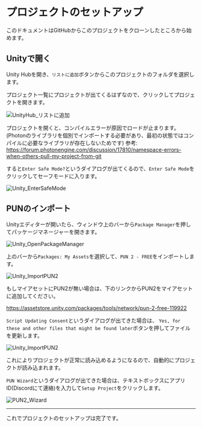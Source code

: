 # プロジェクトのセットアップ

このドキュメントはGitHubからこのプロジェクトをクローンしたところから始めます。

## Unityで開く

Unity Hubを開き、`リストに追加`ボタンからこのプロジェクトのフォルダを選択します。

プロジェクト一覧にプロジェクトが出てくるはずなので、クリックしてプロジェクトを開きます。

![UnityHub_リストに追加](https://github.com/nitsc-proclub/PiccoRoboGame/blob/dev_tools/Documents/Images/UnityHub_リストに追加.png)

プロジェクトを開くと、コンパイルエラーが原因でロードが止まります。
(Photonのライブラリを個別でインポートする必要があり、最初の状態ではコンパイルに必要なライブラリが存在しないためです)
参考: https://forum.photonengine.com/discussion/17810/namespace-errors-when-others-pull-my-project-from-git

すると`Enter Safe Mode?`というダイアログが出てくるので、`Enter Safe Mode`をクリックしてセーフモードに入ります。

![Unity_EnterSafeMode](https://github.com/nitsc-proclub/PiccoRoboGame/blob/dev_tools/Documents/Images/Unity_EnterSafeMode.png)

## PUNのインポート

Unityエディターが開いたら、ウィンドウ上のバーから`Package Manager`を押してパッケージマネージャーを開きます。

![Unity_OpenPackageManager](https://github.com/nitsc-proclub/PiccoRoboGame/blob/dev_tools/Documents/Images/Unity_OpenPackageManager.png)

上のバーから`Packages: My Assets`を選択して、`PUN 2 - FREE`をインポートします。

![Unity_ImportPUN2](https://github.com/nitsc-proclub/PiccoRoboGame/blob/dev_tools/Documents/Images/Unity_ImportPUN2.png)

もしマイアセットにPUN2が無い場合は、下のリンクからPUN2をマイアセットに追加してください。	

https://assetstore.unity.com/packages/tools/network/pun-2-free-119922

`Script Updating Consent`というダイアログが出てきた場合は、
`Yes, for these and other files that might be found later`ボタンを押してファイルを更新します。

![Unity_ImportPUN2](https://github.com/nitsc-proclub/PiccoRoboGame/blob/dev_tools/Documents/Images/Unity_ImportPUN2.png)

これによりプロジェクトが正常に読み込めるようになるので、自動的にプロジェクトが読み込まれます。

`PUN Wizard`というダイアログが出てきた場合は、テキストボックスにアプリID(Discordにて連絡)を入力して`Setup Project`をクリックします。

![PUN2_Wizard](https://github.com/nitsc-proclub/PiccoRoboGame/blob/dev_tools/Documents/Images/PUN2_Wizard.png)

---

これでプロジェクトのセットアップは完了です。
